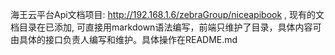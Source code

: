 海王云平台Api文档项目: http://192.168.1.6/zebraGroup/niceapibook , 现有的文档目录在已添加, 可直接用markdown语法编写，前端只维护了目录，具体内容可由具体的接口负责人编写和维护。具体操作在README.md